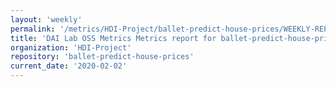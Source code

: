 ```yaml
---
layout: 'weekly'
permalink: '/metrics/HDI-Project/ballet-predict-house-prices/WEEKLY-REPORT-2020-02-02'
title: 'DAI Lab OSS Metrics Metrics report for ballet-predict-house-prices | WEEKLY-REPORT-2020-02-02'
organization: 'HDI-Project'
repository: 'ballet-predict-house-prices'
current_date: '2020-02-02'
---
```

